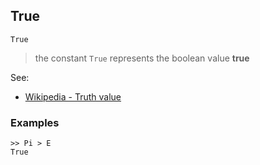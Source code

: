 ## True

```
True
```
> the constant `True` represents the boolean value **true**

See:  
* [Wikipedia - Truth value](http://en.wikipedia.org/wiki/Truth_value)

### Examples
 
```
>> Pi > E
True
``` 